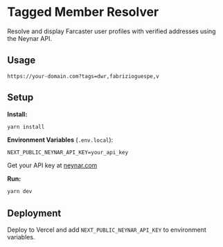 # Tagged Member Resolver

Resolve and display Farcaster user profiles with verified addresses using the Neynar API.

## Usage

```
https://your-domain.com?tags=dwr,fabrizioguespe,v
```

## Setup

**Install:**
```bash
yarn install
```

**Environment Variables** (`.env.local`):
```env
NEXT_PUBLIC_NEYNAR_API_KEY=your_api_key
```

Get your API key at [neynar.com](https://neynar.com)

**Run:**
```bash
yarn dev
```

## Deployment

Deploy to Vercel and add `NEXT_PUBLIC_NEYNAR_API_KEY` to environment variables.
